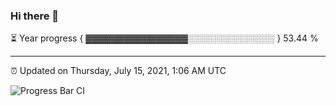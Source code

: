 ### Hi there 👋

⏳ Year progress { ▓▓▓▓▓▓▓▓▓▓▓▓▓▓▓▓░░░░░░░░░░░░░░ } 53.44 %

---

⏰ Updated on Thursday, July 15, 2021, 1:06 AM UTC

![Progress Bar CI](https://github.com/arthurbuhl/arthurbuhl/workflows/Progress%20Bar%20CI/badge.svg)
